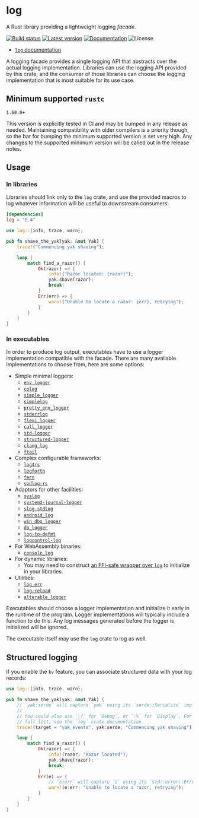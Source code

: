 log
===

A Rust library providing a lightweight logging *facade*.

[![Build status](https://img.shields.io/github/actions/workflow/status/rust-lang/log/main.yml?branch=master)](https://github.com/rust-lang/log/actions)
[![Latest version](https://img.shields.io/crates/v/log.svg)](https://crates.io/crates/log)
[![Documentation](https://docs.rs/log/badge.svg)](https://docs.rs/log)
![License](https://img.shields.io/crates/l/log.svg)

* [`log` documentation](https://docs.rs/log)

A logging facade provides a single logging API that abstracts over the actual
logging implementation. Libraries can use the logging API provided by this
crate, and the consumer of those libraries can choose the logging
implementation that is most suitable for its use case.


## Minimum supported `rustc`

`1.60.0+`

This version is explicitly tested in CI and may be bumped in any release as needed. Maintaining compatibility with older compilers is a priority though, so the bar for bumping the minimum supported version is set very high. Any changes to the supported minimum version will be called out in the release notes.

## Usage

### In libraries

Libraries should link only to the `log` crate, and use the provided macros to
log whatever information will be useful to downstream consumers:

```toml
[dependencies]
log = "0.4"
```

```rust
use log::{info, trace, warn};

pub fn shave_the_yak(yak: &mut Yak) {
    trace!("Commencing yak shaving");

    loop {
        match find_a_razor() {
            Ok(razor) => {
                info!("Razor located: {razor}");
                yak.shave(razor);
                break;
            }
            Err(err) => {
                warn!("Unable to locate a razor: {err}, retrying");
            }
        }
    }
}
```

### In executables

In order to produce log output, executables have to use a logger implementation compatible with the facade.
There are many available implementations to choose from, here are some options:

* Simple minimal loggers:
    * [`env_logger`](https://docs.rs/env_logger/*/env_logger/)
    * [`colog`](https://docs.rs/colog/*/colog/)
    * [`simple_logger`](https://docs.rs/simple_logger/*/simple_logger/)
    * [`simplelog`](https://docs.rs/simplelog/*/simplelog/)
    * [`pretty_env_logger`](https://docs.rs/pretty_env_logger/*/pretty_env_logger/)
    * [`stderrlog`](https://docs.rs/stderrlog/*/stderrlog/)
    * [`flexi_logger`](https://docs.rs/flexi_logger/*/flexi_logger/)
    * [`call_logger`](https://docs.rs/call_logger/*/call_logger/)
    * [`std-logger`](https://docs.rs/std-logger/*/std_logger/)
    * [`structured-logger`](https://docs.rs/structured-logger/latest/structured_logger/)
    * [`clang_log`](https://docs.rs/clang_log/latest/clang_log)
    * [`ftail`](https://docs.rs/ftail/latest/ftail/)
* Complex configurable frameworks:
    * [`log4rs`](https://docs.rs/log4rs/*/log4rs/)
    * [`logforth`](https://docs.rs/logforth/*/logforth/)
    * [`fern`](https://docs.rs/fern/*/fern/)
    * [`spdlog-rs`](https://docs.rs/spdlog-rs/*/spdlog/)
* Adaptors for other facilities:
    * [`syslog`](https://docs.rs/syslog/*/syslog/)
    * [`systemd-journal-logger`](https://docs.rs/systemd-journal-logger/*/systemd_journal_logger/)
    * [`slog-stdlog`](https://docs.rs/slog-stdlog/*/slog_stdlog/)
    * [`android_log`](https://docs.rs/android_log/*/android_log/)
    * [`win_dbg_logger`](https://docs.rs/win_dbg_logger/*/win_dbg_logger/)
    * [`db_logger`](https://docs.rs/db_logger/*/db_logger/)
    * [`log-to-defmt`](https://docs.rs/log-to-defmt/*/log_to_defmt/)
    * [`logcontrol-log`](https://docs.rs/logcontrol-log/*/logcontrol_log/)
* For WebAssembly binaries:
    * [`console_log`](https://docs.rs/console_log/*/console_log/)
* For dynamic libraries:
    * You may need to construct [an FFI-safe wrapper over `log`](https://github.com/rust-lang/log/issues/421) to initialize in your libraries.
* Utilities:
    * [`log_err`](https://docs.rs/log_err/*/log_err/)
    * [`log-reload`](https://docs.rs/log-reload/*/log_reload/)
    * [`alterable_logger`](https://docs.rs/alterable_logger/*/alterable_logger)

Executables should choose a logger implementation and initialize it early in the
runtime of the program. Logger implementations will typically include a
function to do this. Any log messages generated before the logger is
initialized will be ignored.

The executable itself may use the `log` crate to log as well.

## Structured logging

If you enable the `kv` feature, you can associate structured data with your log records:

```rust
use log::{info, trace, warn};

pub fn shave_the_yak(yak: &mut Yak) {
    // `yak:serde` will capture `yak` using its `serde::Serialize` impl
    //
    // You could also use `:?` for `Debug`, or `:%` for `Display`. For a
    // full list, see the `log` crate documentation
    trace!(target = "yak_events", yak:serde; "Commencing yak shaving");

    loop {
        match find_a_razor() {
            Ok(razor) => {
                info!(razor; "Razor located");
                yak.shave(razor);
                break;
            }
            Err(e) => {
                // `e:err` will capture `e` using its `std::error::Error` impl
                warn!(e:err; "Unable to locate a razor, retrying");
            }
        }
    }
}
```
